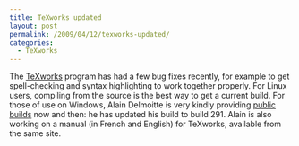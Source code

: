 ```yaml
---
title: TeXworks updated
layout: post
permalink: /2009/04/12/texworks-updated/
categories:
  - TeXworks
---
```

The [TeXworks](https://tug.org/texworks) program has had a few bug fixes recently, for example to get spell-checking and syntax highlighting to work together properly. For Linux users, compiling from the source is the best way to get a current build.  For those of use on Windows, Alain Delmoitte is very kindly providing [public builds](http://www.leliseron.org/texworks) now and then: he has updated his build to build 291. Alain is also working on a manual (in French and English) for TeXworks, available from the same site.
